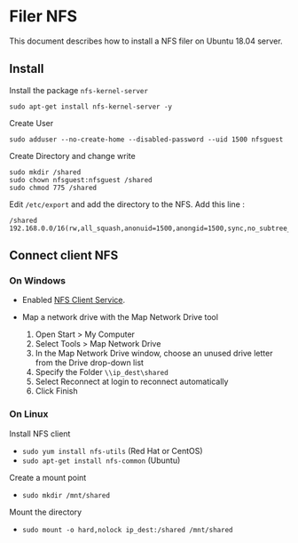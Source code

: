 # Filer NFS

This document describes how to install a NFS filer on Ubuntu 18.04 server.

## Install

Install the package `nfs-kernel-server`

    sudo apt-get install nfs-kernel-server -y

Create User
    
    sudo adduser --no-create-home --disabled-password --uid 1500 nfsguest

Create Directory and change write

    sudo mkdir /shared
    sudo chown nfsguest:nfsguest /shared
    sudo chmod 775 /shared

Edit `/etc/export` and add the directory to the NFS. Add this line :
    
    /shared 192.168.0.0/16(rw,all_squash,anonuid=1500,anongid=1500,sync,no_subtree_check)

## Connect client NFS

### On Windows

* Enabled [NFS Client Service](https://mapr.com/docs/61/AdministratorGuide/MountingNFSonWindowsClient.html). 

* Map a network drive with the Map Network Drive tool
  1. Open Start > My Computer
  2. Select Tools > Map Network Drive
  3. In the Map Network Drive window, choose an unused drive letter from the Drive drop-down list
  4. Specify the Folder `\\ip_dest\shared`
  6. Select Reconnect at login to reconnect automatically
  7. Click Finish

### On Linux

Install NFS client

* `sudo yum install nfs-utils` (Red Hat or CentOS)
* `sudo apt-get install nfs-common` (Ubuntu)

Create a mount point

* `sudo mkdir /mnt/shared`

Mount the directory

* `sudo mount -o hard,nolock ip_dest:/shared /mnt/shared`


  
